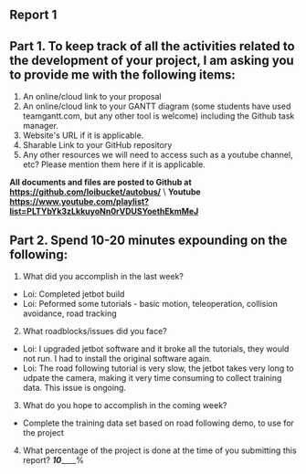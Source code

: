Report 1
-----------

Part 1. To keep track of all the activities related to the development of your project, I am asking you to provide me with the following items:
-----------
1. An online/cloud link to your proposal
2. An online/cloud link to your GANTT diagram (some students have used teamgantt.com, but any other tool is welcome) including the Github task manager.
3. Website's URL if it is applicable.
4. Sharable Link to your GitHub repository
5. Any other resources we will need to access such as a youtube channel, etc? Please mention them here if it is applicable.

  **All documents and files are posted to Github at https://github.com/loibucket/autobus/** \ 
  **Youtube https://www.youtube.com/playlist?list=PLTYbYk3zLkkuyoNn0rVDUSYoethEkmMeJ**

Part 2. Spend 10-20 minutes expounding on the following:
------------
1. What did you accomplish in the last week?
- Loi: Completed jetbot build
- Loi: Peformed some tutorials - basic motion, teleoperation, collision avoidance, road tracking

2. What roadblocks/issues did you face?
- Loi: I upgraded jetbot software and it broke all the tutorials, they would not run.  I had to install the original software again.
- Loi: The road following tutorial is very slow, the jetbot takes very long to udpate the camera, making it very time consuming to collect training data.  This issue is ongoing.

3. What do you hope to accomplish in the coming week?
- Complete the training data set based on road following demo, to use for the project

4. What percentage of the project is done at the time of you submitting this report? ___10_______%
